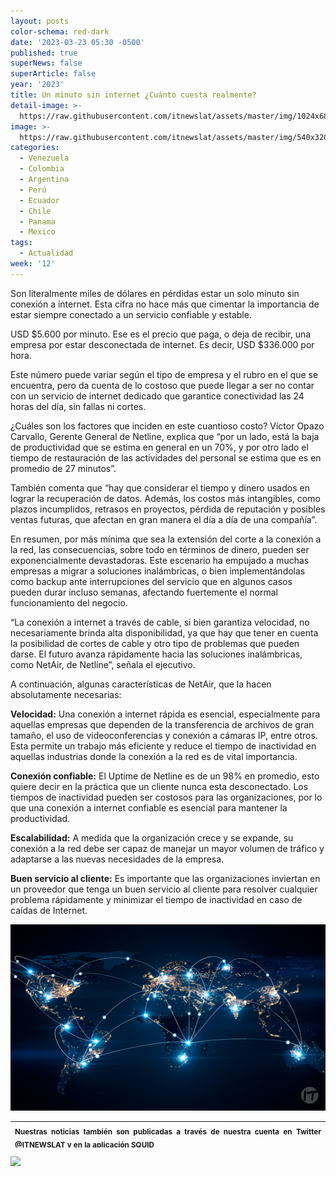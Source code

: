```yaml
---
layout: posts
color-schema: red-dark
date: '2023-03-23 05:30 -0500'
published: true
superNews: false
superArticle: false
year: '2023'
title: Un minuto sin internet ¿Cuánto cuesta realmente?
detail-image: >-
  https://raw.githubusercontent.com/itnewslat/assets/master/img/1024x680/Conexion-Mundial-g.jpg
image: >-
  https://raw.githubusercontent.com/itnewslat/assets/master/img/540x320/Conexion-Mundial-p.jpg
categories:
  - Venezuela
  - Colombia
  - Argentina
  - Perú
  - Ecuador
  - Chile
  - Panama
  - Mexico
tags:
  - Actualidad
week: '12'
---
```

Son literalmente miles de dólares en pérdidas estar un solo minuto sin conexión a internet. Esta cifra no hace más que cimentar la importancia de estar siempre conectado a un servicio confiable y estable.

USD $5.600 por minuto. Ese es el precio que paga, o deja de recibir, una empresa por estar desconectada de internet. Es decir, USD $336.000 por hora.

Este número puede variar según el tipo de empresa y el rubro en el que se encuentra, pero da cuenta de lo costoso que puede llegar a ser no contar con un servicio de internet dedicado que garantice conectividad las 24 horas del día, sin fallas ni cortes.

¿Cuáles son los factores que inciden en este cuantioso costo? Víctor Opazo Carvallo, Gerente General de Netline, explica que “por un lado, está la baja de productividad que se estima en general en un 70%, y por otro lado el tiempo de restauración de las actividades del personal se estima que es en promedio de 27 minutos”.

También comenta que “hay que considerar el tiempo y dinero usados en lograr la recuperación de datos. Además, los costos más intangibles, como plazos incumplidos, retrasos en proyectos, pérdida de reputación y posibles ventas futuras, que afectan en gran manera el día a día de una compañía”.

En resumen, por más mínima que sea la extensión del corte a la conexión a la red, las consecuencias, sobre todo en términos de dinero, pueden ser exponencialmente devastadoras. Este escenario ha empujado a muchas empresas a migrar a soluciones inalámbricas, o bien implementándolas como backup ante interrupciones del servicio que en algunos casos pueden durar incluso semanas, afectando fuertemente el normal funcionamiento del negocio.

“La conexión a internet a través de cable, si bien garantiza velocidad, no necesariamente brinda alta disponibilidad, ya que hay que tener en cuenta la posibilidad de cortes de cable y otro tipo de problemas que pueden darse. El futuro avanza rápidamente hacia las soluciones inalámbricas, como NetAir, de Netline”, señala el ejecutivo.

A continuación, algunas características de NetAir, que la hacen absolutamente necesarias:

**Velocidad:** Una conexión a internet rápida es esencial, especialmente para aquellas empresas que dependen de la transferencia de archivos de gran tamaño, el uso de videoconferencias y conexión a cámaras IP, entre otros. Esta permite un trabajo más eficiente y reduce el tiempo de inactividad en aquellas industrias donde la conexión a la red es de vital importancia.

**Conexión confiable:** El Uptime de Netline es de un 98% en promedio, esto quiere decir en la práctica que un cliente nunca esta desconectado. Los tiempos de inactividad pueden ser costosos para las organizaciones, por lo que una conexión a internet confiable es esencial para mantener la productividad.

**Escalabilidad:** A medida que la organización crece y se expande, su conexión a la red debe ser capaz de manejar un mayor volumen de tráfico y adaptarse a las nuevas necesidades de la empresa.

**Buen servicio al cliente:** Es importante que las organizaciones inviertan en un proveedor que tenga un buen servicio al cliente para resolver cualquier problema rápidamente y minimizar el tiempo de inactividad en caso de caídas de Internet.

![](https://raw.githubusercontent.com/itnewslat/assets/master/img/540x320/Conexion-Mundial-p.jpg)

<table style="height: 42px;" width="569">
<tbody>
<tr>
<td style="text-align: justify;"><sub><strong>Nuestras noticias también son publicadas a través de nuestra cuenta en Twitter <a href="https://twitter.com/itnewslat?lang=es">@ITNEWSLAT</a> y en la aplicación <a href="https://squidapp.co/en/">SQUID</a></strong></sub></td>
</tr>
</tbody>
</table>
<img src="https://tracker.metricool.com/c3po.jpg?hash=56f88a41e39ab42c063cc51676587a04"/>
